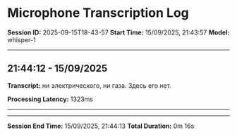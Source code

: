 # Microphone Transcription Log

**Session ID:** 2025-09-15T18-43-57
**Start Time:** 15/09/2025, 21:43:57
**Model:** whisper-1

---

## 21:44:12 - 15/09/2025

**Transcript:** ни электрического, ни газа. Здесь его нет.

**Processing Latency:** 1323ms

---


---

**Session End Time:** 15/09/2025, 21:44:13
**Total Duration:** 0m 16s
